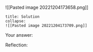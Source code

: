 
![[Pasted image 20221204173658.png]]

```ad-note
title: Solution
collapse:
![[Pasted image 20221204173709.png]]

```

Your answer:

Reflection:
